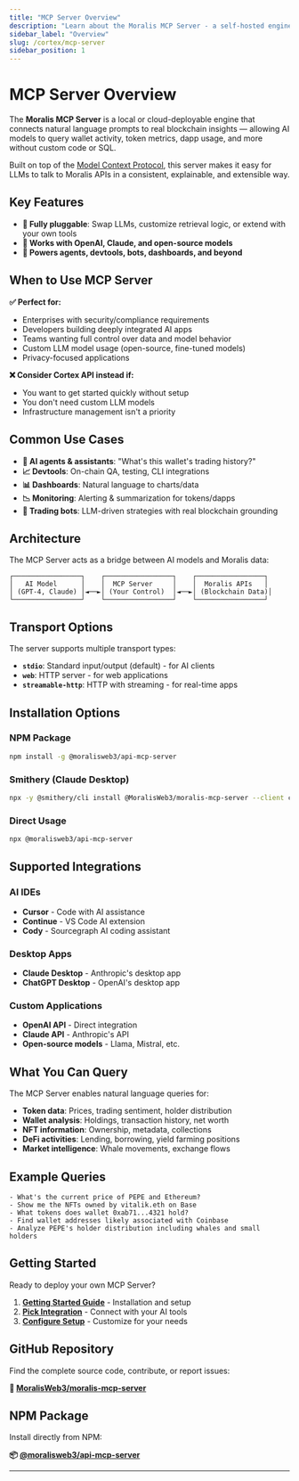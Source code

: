 ```yaml
---
title: "MCP Server Overview"
description: "Learn about the Moralis MCP Server - a self-hosted engine that connects AI models to blockchain data."
sidebar_label: "Overview"
slug: /cortex/mcp-server
sidebar_position: 1
---
```


# MCP Server Overview

The **Moralis MCP Server** is a local or cloud-deployable engine that connects natural language prompts to real blockchain insights — allowing AI models to query wallet activity, token metrics, dapp usage, and more without custom code or SQL.

Built on top of the [Model Context Protocol](https://github.com/modelcontextprotocol/spec), this server makes it easy for LLMs to talk to Moralis APIs in a consistent, explainable, and extensible way.

## Key Features

- **🔗 Fully pluggable**: Swap LLMs, customize retrieval logic, or extend with your own tools
- **🧱 Works with OpenAI, Claude, and open-source models**
- **🧠 Powers agents, devtools, bots, dashboards, and beyond**

## When to Use MCP Server

**✅ Perfect for:**

- Enterprises with security/compliance requirements
- Developers building deeply integrated AI apps
- Teams wanting full control over data and model behavior
- Custom LLM model usage (open-source, fine-tuned models)
- Privacy-focused applications

**❌ Consider Cortex API instead if:**

- You want to get started quickly without setup
- You don't need custom LLM models
- Infrastructure management isn't a priority

## Common Use Cases

- **🤖 AI agents & assistants**: "What's this wallet's trading history?"
- **📈 Devtools**: On-chain QA, testing, CLI integrations
- **📊 Dashboards**: Natural language to charts/data
- **📉 Monitoring**: Alerting & summarization for tokens/dapps
- **🧠 Trading bots**: LLM-driven strategies with real blockchain grounding

## Architecture

The MCP Server acts as a bridge between AI models and Moralis data:

```
┌─────────────────┐    ┌─────────────────┐    ┌─────────────────┐
│   AI Model      │    │  MCP Server     │    │  Moralis APIs   │
│ (GPT-4, Claude) │◄──►│ (Your Control)  │◄──►│ (Blockchain Data)│
└─────────────────┘    └─────────────────┘    └─────────────────┘
```

## Transport Options

The server supports multiple transport types:

- **`stdio`**: Standard input/output (default) - for AI clients
- **`web`**: HTTP server - for web applications
- **`streamable-http`**: HTTP with streaming - for real-time apps

## Installation Options

### NPM Package

```bash
npm install -g @moralisweb3/api-mcp-server
```

### Smithery (Claude Desktop)

```bash
npx -y @smithery/cli install @MoralisWeb3/moralis-mcp-server --client claude
```

### Direct Usage

```bash
npx @moralisweb3/api-mcp-server
```

## Supported Integrations

### AI IDEs

- **Cursor** - Code with AI assistance
- **Continue** - VS Code AI extension
- **Cody** - Sourcegraph AI coding assistant

### Desktop Apps

- **Claude Desktop** - Anthropic's desktop app
- **ChatGPT Desktop** - OpenAI's desktop app

### Custom Applications

- **OpenAI API** - Direct integration
- **Claude API** - Anthropic's API
- **Open-source models** - Llama, Mistral, etc.

## What You Can Query

The MCP Server enables natural language queries for:

- **Token data**: Prices, trading sentiment, holder distribution
- **Wallet analysis**: Holdings, transaction history, net worth
- **NFT information**: Ownership, metadata, collections
- **DeFi activities**: Lending, borrowing, yield farming positions
- **Market intelligence**: Whale movements, exchange flows

## Example Queries

```
- What's the current price of PEPE and Ethereum?
- Show me the NFTs owned by vitalik.eth on Base
- What tokens does wallet 0xab71...4321 hold?
- Find wallet addresses likely associated with Coinbase
- Analyze PEPE's holder distribution including whales and small holders
```

## Getting Started

Ready to deploy your own MCP Server?

1. **[Getting Started Guide](/cortex/mcp-server/getting-started)** - Installation and setup
2. **[Pick Integration](/cortex/integrations)** - Connect with your AI tools
3. **[Configure Setup](/cortex/mcp-server/configuration)** - Customize for your needs

## GitHub Repository

Find the complete source code, contribute, or report issues:

**🔗 [MoralisWeb3/moralis-mcp-server](https://github.com/MoralisWeb3/moralis-mcp-server)**

## NPM Package

Install directly from NPM:

**📦 [@moralisweb3/api-mcp-server](https://www.npmjs.com/package/@moralisweb3/api-mcp-server)**

---
